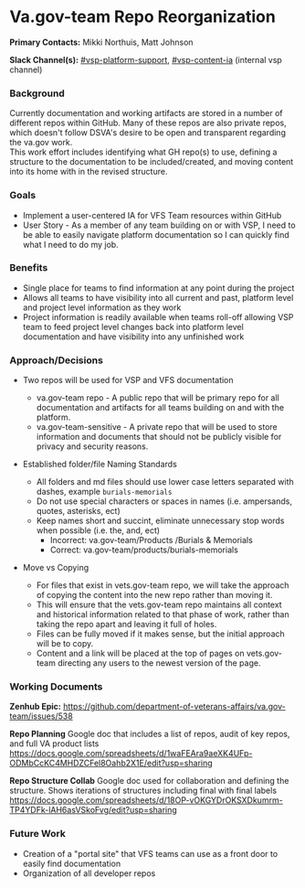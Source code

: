 # Va.gov-team Repo Reorganization

**Primary Contacts:** Mikki Northuis, Matt Johnson

**Slack Channel(s):**  [#vsp-platform-support](https://dsva.slack.com/channels/vsp-platform-support),  [#vsp-content-ia](https://dsva.slack.com/channels/vsp-content-ia) (internal vsp channel)

### Background ###
Currently documentation and working artifacts are stored in a number of different repos within GitHub.  Many of these repos are also private repos, which doesn't follow DSVA's desire to be open and transparent regarding the va.gov work.  
This work effort includes identifying what GH repo(s) to use, defining a structure to the documentation to be included/created, and moving content into its home with in the revised structure.  

### Goals ###
- Implement a user-centered IA for VFS Team resources within GitHub
- User Story - As a member of any team building on or with VSP, I need to be able to easily navigate platform documentation so I can quickly find what I need to do my job.

### Benefits ###
- Single place for teams to find information at any point during the project
- Allows all teams to have visibility into all current and past, platform level and project level information as they work
- Project information is readily available when teams roll-off allowing VSP team to feed project level changes back into platform level documentation and have visibility into any unfinished work

### Approach/Decisions ###

- Two repos will be used for VSP and VFS documentation
  - va.gov-team repo - A public repo that will be primary repo for all documentation and artifacts for all teams building on and with the platform. 
  - va.gov-team-sensitive - A private repo that will be used to store information and documents that should not be publicly visible for privacy and security reasons.
  
- Established folder/file Naming Standards
  - All folders and md files should use lower case letters separated with dashes, example  `burials-memorials`
  - Do not use special characters or spaces in names (i.e. ampersands, quotes, asterisks, ect)
  - Keep names short and succint, eliminate unnecessary stop words when possible (i.e. the, and, ect)
    - Incorrect:   va.gov-team/Products /Burials & Memorials
    - Correct: va.gov-team/products/burials-memorials

- Move vs Copying
  - For files that exist in vets.gov-team repo, we will take the approach of copying the content into the new repo rather than moving it.
  - This will ensure that the vets.gov-team repo maintains all context and historical information related to that phase of work, rather than taking the repo apart and leaving it full of holes. 
  - Files can be fully moved if it makes sense, but the initial approach will be to copy.
  - Content and a link will be placed at the top of pages on vets.gov-team directing any users to the newest version of the page.
  
  
### Working Documents ###

**Zenhub Epic:** https://github.com/department-of-veterans-affairs/va.gov-team/issues/538

**Repo Planning**  Google doc that includes a list of repos, audit of key repos, and full VA product lists
https://docs.google.com/spreadsheets/d/1waFEAra9aeXK4UFp-ODMbCcKC4MHDZCFel8Oahb2X1E/edit?usp=sharing

**Repo Structure Collab**  Google doc used for collaboration and defining the structure.  Shows iterations of structures including final with final labels
https://docs.google.com/spreadsheets/d/18OP-vOKGYDrOKSXDkumrm-TP4YDFk-lAH6asVSkoFvg/edit?usp=sharing


### Future Work ###

- Creation of a "portal site" that VFS teams can use as a front door to easily find documentation
- Organization of all developer repos

  
